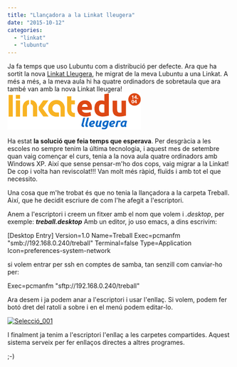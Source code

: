```yaml
---
title: "Llançadora a la Linkat lleugera"
date: "2015-10-12"
categories: 
  - "linkat"
  - "lubuntu"
---
```


Ja fa temps que uso Lubuntu com a distribució per defecte. Ara que ha sortit la nova [Linkat Lleugera](http://linkat.xtec.cat/portal_linkat/wikilinkat/index.php/Linkat_lleugera), he migrat de la meva Lubuntu a una Linkat. A més a més, a la meva aula hi ha quatre ordinadors de sobretaula que ara també van amb la nova Linkat lleugera! ![Logo-linkat-lleugera.png](images/Logo-linkat-lleugera.png)

Ha estat **la solució que feia temps que esperava**. Per desgràcia a les escoles no sempre tenim la última tecnologia, i aquest mes de setembre quan vaig començar el curs, tenia a la nova aula quatre ordinadors amb Windows XP. Així que sense pensar-m'ho dos cops, vaig migrar a la Linkat! De cop i volta han reviscolat!!! Van molt més ràpid, fluïds i amb tot el que necessito.

Una cosa que m'he trobat és que no tenia la llançadora a la carpeta Treball. Així, que he decidit escriure de com l'he afegit a l'escriptori.

Anem a l'escriptori i creem un fitxer amb el nom que volem i _.desktop_, per exemple: **_treball.desktop_** Amb un editor, jo uso emacs, a dins escrivim:

\[Desktop Entry\]
Version=1.0
Name=Treball
Exec=pcmanfm "smb://192.168.0.240/treball"
Terminal=false
Type=Application
Icon=preferences-system-network

si volem entrar per ssh en comptes de samba, tan senzill com canviar-ho per:

Exec=pcmanfm "sftp://192.168.0.240/treball"

Ara desem i ja podem anar a l'escriptori i usar l'enllaç. Si volem, podem fer botó dret del ratolí a sobre i en el menú podem editar-lo.

[![Selecció_001](https://croniqueslinux.files.wordpress.com/2015/10/seleccic3b3_001.png?w=300)](https://croniqueslinux.files.wordpress.com/2015/10/seleccic3b3_001.png)

I finalment ja tenim a l'escriptori l'enllaç a les carpetes compartides. Aquest sistema serveix per fer enllaços directes a altres programes.

;-)
